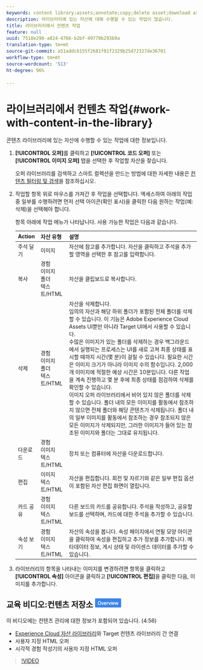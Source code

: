```yaml
---
keywords: content library;assets;annotate;copy;delete asset;download asset;edit content;share card;view content properties
description: 라이브러리에 있는 자산에 대해 수행할 수 있는 작업이 많습니다.
title: 라이브러리에서 컨텐츠 작업
feature: null
uuid: 7518e298-a824-4766-b2bf-49770b293b9a
translation-type: tm+mt
source-git-commit: a51addc6155f2681f01f2329b25d72327de36701
workflow-type: tm+mt
source-wordcount: '513'
ht-degree: 96%

---
```



# 라이브러리에서 컨텐츠 작업{#work-with-content-in-the-library}

콘텐츠 라이브러리에 있는 자산에 수행할 수 있는 작업에 대한 정보입니다.

1. **[!UICONTROL 오퍼]**&#x200B;를 클릭하고 **[!UICONTROL 코드 오퍼]** 또는 **[!UICONTROL 이미지 오퍼]** 탭을 선택한 후 작업할 자산을 찾습니다.

   오퍼 라이브러리를 검색하고 스마트 컬렉션을 만드는 방법에 대한 자세한 내용은 [컨텐츠 필터링 및 검색](../../c-experiences/c-manage-content/filter-and-search-content.md#concept_3B59B8F025BF4CEA82ECC5199D365276)을 참조하십시오.

1. 작업할 항목 위로 마우스를 가져간 후 작업을 선택합니다. 액세스하여 아래의 작업 중 일부를 수행하려면 먼저 선택 아이콘(확인 표시)을 클릭한 다음 원하는 작업(예: 삭제)을 선택해야 합니다.

   항목 아래에 작업 메뉴가 나타납니다. 사용 가능한 작업은 다음과 같습니다.

   | Action | 자산 유형 | 설명 |
   |--- |--- |--- |
   | 주석 달기 | 이미지 | 자산에 참고를 추가합니다. 자산을 클릭하고 주석을 추가할 영역을 선택한 후 참고를 입력합니다. |
   | 복사 | 경험<br>이미지<br>폴더<br>텍스트/HTML | 자산을 클립보드로 복사합니다. |
   | 삭제 | 경험<br>이미지<br>폴더<br>텍스트/HTML | 자산을 삭제합니다.<br>임의의 자산과 해당 하위 폴더가 포함된 전체 폴더를 삭제할 수 있습니다. 이 기능은 Adobe Experience Cloud Assets UI뿐만 아니라 Target UI에서 사용할 수 있습니다.<br>수많은 이미지가 있는 폴더를 삭제하는 경우 백그라운드에서 실행되는 프로세스는 UI를 새로 고쳐 최종 상태를 표시할 때까지 시간(몇 분)이 걸릴 수 있습니다. 필요한 시간은 이미지 크기가 아니라 이미지 수의 함수입니다. 2,000개 이미지에 적절한 예상 시간은 10분입니다. 다른 작업을 계속 진행하고 몇 분 후에 최종 상태를 점검하여 삭제를 확인할 수 있습니다.<br> 이미지 오퍼 라이브러리에서 비어 있지 않은 폴더를 삭제할 수 있습니다. 폴더 내의 모든 이미지를 활동에서 참조하지 않으면 전체 폴더와 해당 콘텐츠가 삭제됩니다. 폴더 내의 일부 이미지를 활동에서 참조하는 경우 참조되지 않은 모든 이미지가 삭제되지만, 그러한 이미지가 들어 있는 참조된 이미지와 폴더는 그대로 유지됩니다. |
   | 다운로드 | 경험<br>이미지<br>텍스트/HTML | 장치 또는 컴퓨터에 자산을 다운로드합니다. |
   | 편집 | 이미지<br>텍스트/HTML | 자산을 편집합니다. 회전 및 자르기와 같은 일부 편집 옵션이 포함된 자산 편집 화면이 열립니다. |
   | 카드 공유 | 경험<br>이미지<br>텍스트/HTML | 다른 보드의 카드를 공유합니다. 주석을 작성하고, 공유할 보드를 선택하며, 카드에 대한 주석을 추가할 수 있습니다. |
   | 속성 보기 | 경험<br>이미지<br>텍스트/HTML | 자산의 속성을 봅니다. 속성 페이지에서 연필 모양 아이콘을 클릭하여 속성을 편집하고 추가 정보를 추가합니다. 메타데이터 정보, 게시 상태 및 라이센스 데이터를 추가할 수 있습니다. |

1. 라이브러리의 항목을 나타내는 이미지를 변경하려면 항목을 클릭하고 **[!UICONTROL 속성]** 아이콘을 클릭하고 **[!UICONTROL 편집]**&#x200B;을 클릭한 다음, 이미지를 추가합니다.

## 교육 비디오:컨텐츠 저장소 ![개요 배지](/help/assets/overview.png)

이 비디오에는 컨텐츠 관리에 대한 정보가 포함되어 있습니다. (4:56)

* [Experience Cloud 자산 라이브러리](https://docs.adobe.com/content/help/en/core-services/interface/assets/creative-cloud.html)와 Target 컨텐츠 라이브러리 간 연결
* 사용자 지정 HTML 오퍼
* 시각적 경험 작성기의 사용자 지정 HTML 오퍼

>[!VIDEO](https://video.tv.adobe.com/v/17387)